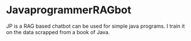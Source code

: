 # JavaprogrammerRAGbot
JP is a RAG based chatbot can be used for simple java programs. I train it on the data scrapped from a book of Java.
